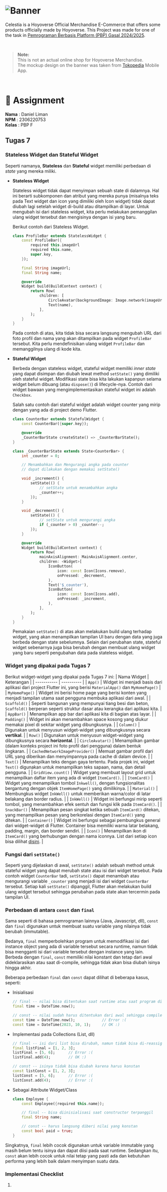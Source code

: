 # ![Banner](assignments/images/banner.png)

Celestia is a Hoyoverse Official Merchandise E-Commerce that offers some products officially made by Hoyoverse. This Project was made for one of the task in <a href="https://pbp-fasilkom-ui.github.io/ganjil-2025/"> Pemrograman Berbasis Platform (PBP) Gasal 2024/2025</a>.

<br>

> **Note:** <br> This is not an actual online shop for Hoyoverse Merchandise. <br>The mockup design on the banner was taken from [Tokopedia](https://tokopedia.com) Mobile App.

<br>

# 📝 Assignment
**Nama**    : Daniel Liman<br>
**NPM**     : 2306220753<br>
**Kelas**   : PBP F

<!-- | Tugas Sebelumnya: | [Tugas 7](https://github.com/hyvos07/celestia-mobile/wiki/Tugas-7) |
|-|-| -->

<!-- <br> -->

## Tugas 7
### Stateless Widget dan Stateful Widget
Seperti namanya, **Stateless** dan **Stateful** widget memiliki perbedaan di *state* yang mereka miliki.
- **Stateless Widget**

    Stateless widget tidak dapat menyimpan sebuah state di dalamnya. Hal ini berarti subkomponen dan atribut yang mereka punya (misalnya teks pada Text widget dan icon yang dimiliki oleh Icon widget) tidak dapat diubah lagi setelah widget di-build atau ditampilkan di layar. Untuk mengubah isi dari stateless widget, kita perlu melakukan pemanggilan ulang widget tersebut dan mengisinya dengan isi yang baru.

    Berikut contoh dari Stateless Widget.
    ```dart
    class ProfileBar extends StatelessWidget {
        const ProfileBar({
            required this.imageUrl
            required this.name,
            super.key,
        });

        final String imageUrl;
        final String name;

        @override
        Widget build(BuildContext context) {
            return Row(
                children: [
                    CircleAvatar(backgroundImage: Image.network(imageUrl)),
                    Text(name),
                ],
            );
        }
    }
    ```
    Pada contoh di atas, kita tidak bisa secara langsung mengubah URL dari foto profil dan nama yang akan ditampilkan pada widget `ProfileBar` tersebut. Kita perlu mendefinisikan ulang widget `ProfileBar` dan memanggilnya ulang di kode kita.

- **Stateful Widget**

    Berbeda dengan stateless widget, stateful widget memiliki *inner state* yang dapat disimpan dan diubah lewat method `setState()` yang dimiliki oleh stateful widget. Modifikasi state bisa kita lakukan kapanpun selama widget belum dibuang (atau `dispose()`) di lifecycle-nya. Contoh dari widget bawaan yang mengimplementasikan stateful widget ini adalah `Checkbox`.

    Salah satu contoh dari stateful widget adalah widget counter yang mirip dengan yang ada di project demo Flutter.
    ```dart
    class CounterBar extends StatefulWidget {
        const CounterBar({super.key});

        @override
        _CounterBarState createState() => _CounterBarState();
    }

    class _CounterBarState extends State<CounterBar> {
        int _counter = 0;

        // Menambahkan dan Mengurangi angka pada counter
        // dapat dilakukan dengan memakai setState()

        void _increment() {
            setState(() {
                // setState untuk menambahkan angka
                _counter++;
            });
        }

        void _decrement() {
            setState(() {
                // setState untuk mengurangi angka
                if (_counter > 0) _counter--;
            });
        }

        @override
        Widget build(BuildContext context) {
            return Row(
                mainAxisAlignment: MainAxisAlignment.center,
                children: <Widget>[
                    IconButton(
                        icon: const Icon(Icons.remove),
                        onPressed: _decrement,
                    ),
                    Text('$_counter'),
                    IconButton(
                        icon: const Icon(Icons.add),
                        onPressed: _increment,
                    ),
                ],
            );
        }
    }
    ```

    Pemakaian `setState()` di atas akan melakukan build ulang terhadap widget, yang akan menampilkan tampilan UI baru dengan data yang juga berbeda dengan state sebelumnya. Selain dari perubahan state, stateful widget sebenarnya juga bisa berubah dengan membuat ulang widget yang baru seperti pengubahan data pada stateless widget.


### Widget yang dipakai pada Tugas 7
Berikut widget-widget yang dipakai pada Tugas 7 ini:
| Nama Widget | Keterangan |
| ----------- | ---------- |
| `App()` | Widget ini menjadi basis dari aplikasi dari project Flutter ini, yang berisi `MaterialApp()` dan `MyHomePage()` |
| `MyHomePage()` | Widget ini berisi home page yang berisi konten yang menjadi tampilan utama saat pengguna membuka aplikasi dari awal. |
| `Scaffold()` | Seperti bangunan yang mempunyai tiang besi dan beton, `Scaffold()` berperan seperti struktur dasar atau kerangka dari aplikasi kita.  |
| `AppBar()` | Menampilkan app bar dari aplikasi kita di bagian atas layar. |
| `Padding()` | Widget ini akan menambahkan space kosong yang diukur memakai pixel di sekitar widget yang dibungkusnya. |
| `Column()` | Digunakan untuk menyusun widget-widget yang dibungkusnya secara **vertikal**. |
| `Row()` | Digunakan untuk menyusun widget-widget yang dibungkusnya secara **horizontal**. |
| `CircleAvatar()` | Menampilkan gambar (dalam konteks project ini foto profil dari pengguna) dalam bentuk lingkaran. |
| `CachedNetworkImageProvider()` | Memuat gambar profil dari URL yang diberikan dan menyimpannya pada cache di dalam device. |
| `Text()` | Menampilkan teks dengan gaya tertentu. Pada projek ini, widget `Text()` digunakan untuk menampilkan teks sapaan, nama, dan detail pengguna. |
| `GridView.count()` | Widget yang membuat layout grid untuk menampilkan daftar item yang ada di widget `ItemCard()`. |
| `ItemCard()` | Widget yang menampilkan tombol `Inkwell()`, dengan fungsionalitas bergantung dengan objek `ItemHomePage()` yang dimilikinya. |
| `Material()` | Membungkus widget `InkWell()` untuk memberikan warna/color di latar belakang dan border radius. |
| `InkWell()` | Widget ini berfungsi mirip seperti tombol, yang menambahkan efek sentuh dan fungsi klik pada `ItemCard()`. |
| `SnackBar()` | Menampilkan pesan singkat ketika sebuah `ItemCard()` ditekan, yang menampilkan pesan yang berkorelasi dengan `ItemCard()` yang ditekan. |
| `Container()` | Widget ini berfungsi sebagai pembungkus general dari widget-widget di Flutter. Container bisa memiliki warna latar belakang, padding, margin, dan border sendiri. |
| `Icon()` | Menampilkan ikon di `ItemCard()` yang berhubungan dengan nama iconnya. List dari setiap icon bisa dilihat [disini](https://api.flutter.dev/flutter/material/Icons-class.html). |


### Fungsi dari `setState()`
Seperti yang dijelaskan di awal, `setState()` adalah sebuah method untuk stateful widget yang dapat merubah state atau isi dari widget tersebut. Pada contoh widget `CounterBar` tadi, `setState()` dapat menambah atau mengurangi variable `_counter` yang menjadi isi dari widget `CounterBar` tersebut. Setiap kali `setState()` dipanggil, Flutter akan melakukan build ulang widget tersebut sehingga perubahan pada state akan tercermin pada tampilan UI.


### Perbedaan di antara `const` dan `final`
Sama seperti di bahasa pemrograman lainnya (Java, Javascript, dll), `const` dan `final` digunakan untuk membuat suatu variable yang nilainya tidak berubah (immutable). 

Bedanya, `final` memperbolehkan program untuk memodifikasi isi dari instance object yang ada di variable tersebut secara runtime, namun tidak bisa mengganti isi dari variable tersebut dengan instance yang lain. Berbeda dengan `final`, `const` memiliki nilai konstant dan tetap dari awal dideklarasikan atau saat di-compile, sehingga tidak akan bisa diubah isinya hingga akhir.

Beberapa perbedaan `final` dan `const` dapat dilihat di beberapa kasus, seperti:

- Inisialisasi

    ```dart
    // final -- nilai bisa ditentukan saat runtime atau saat program di-compile
    final time = DateTime.now();

    // const -- nilai sudah harus ditentukan dari awal sehingga compile process tidak error
    const time = DateTime.now();            // Error :(
    const time = DateTime(2023, 10, 1);     // OK :)
    ```

- Implementasi pada Collections (List, dll)

    ```dart
    // final -- isi dari list bisa dirubah, namun tidak bisa di-reassign (immutable)
    final listFinal = [1, 2, 3];
    listFinal = [5, 6];      // Error :(
    listFinal.add(4);        // OK :)

    // const -- isinya tidak bisa diubah karena harus konstan
    const listConst = [1, 2, 3];
    listConst = [5, 6];      // Error :(
    listConst.add(4);        // Error :(
    ```

- Sebagai Attribute Widget/Class

    ```dart
    class Employee {
        const Employee({required this.name});

        // final -- bisa diinisialisasi saat constructor terpanggil
        final String name;

        // const -- harus langsung diberi nilai yang konstan
        const bool paid = true;
    }
    ```

Singkatnya, `final` lebih cocok digunakan untuk variable immutable yang masih belum tentu isinya dan dapat diisi pada saat runtime. Sedangkan itu, `const` akan lebih cocok untuk nilai tetap yang pasti ada dan kebutuhan performa yang lebih baik dalam menyimpan suatu data.


### Implementasi Checklist
1. 